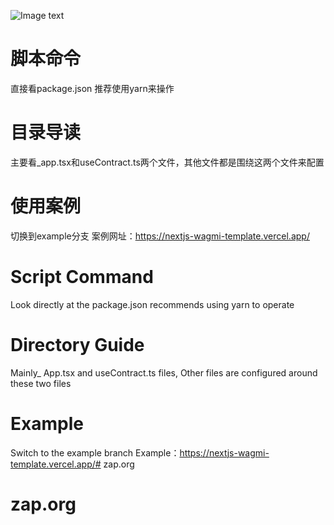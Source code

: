![Image text](https://github.com/Verin1005/Nextjs-Wagmi-Template/blob/img/src/assets/rainbowkit.png)


# 脚本命令
直接看package.json 推荐使用yarn来操作

# 目录导读
主要看_app.tsx和useContract.ts两个文件，其他文件都是围绕这两个文件来配置


# 使用案例
切换到example分支
案例网址：https://nextjs-wagmi-template.vercel.app/

# Script Command
Look directly at the package.json recommends using yarn to operate

# Directory Guide
Mainly_ App.tsx and useContract.ts files, Other files are configured around these two files

# Example
Switch to the example branch
Example：https://nextjs-wagmi-template.vercel.app/# zap.org
# zap.org
